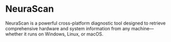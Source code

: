 # NeuraScan
NeuraScan is a powerful cross-platform diagnostic tool designed to retrieve comprehensive hardware and system information from any machine—whether it runs on Windows, Linux, or macOS.  

